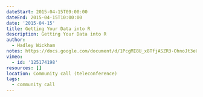 ```yaml
---
dateStart: 2015-04-15T09:00:00
dateEnd: 2015-04-15T10:00:00
date: '2015-04-15'
title: Getting Your Data into R
description: Getting Your Data into R
author:
  - Hadley Wickham
notes: https://docs.google.com/document/d/1PcgMI8U_x8TfjASZR3-OhnoJt3eU_H12qYpPP-P7SWE/edit?usp=sharing
vimeo:
  - id: '125174198'
resources: []
location: Community call (teleconference)
tags:
  - community call
---
```

